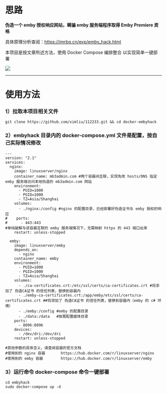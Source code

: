 # 思路

**伪造一个 emby 授权响应网站，瞒骗 emby 服务端程序取得 Emby Premiere 资格**

具体原理分析查阅：https://imrbq.cn/exp/emby_hack.html

本项目是按文章所述方法，使用 Docker Compose 编排整合
以实现简单一键部署

<img src="https://github.com/fejich/docker-embyhack/raw/main/working.jpg">

---

# 使用方法


### 1）拉取本项目相关文件
```
git clone https://github.com/ximliu/112233.git && cd docker-embyhack
```


### 2）embyhack 目录内的 docker-compose.yml 文件是配置，按自己实际情况修改
```
---
version: "2.1"
services:
  nginx:
    image: linuxserver/nginx
    container_name: mb3admin.com #两个容器间互联，实现免改 hosts/DNS 指定 emby 服务端访问本地伪造的 mb3admin.com 网站
    environment:
      - PUID=1000
      - PGID=1000
      - TZ=Asia/Shanghai
    volumes:
      - ./nginx:/config #nginx 的配置目录，已经部署好伪造证书与 emby 授权的响应
#    ports:
#      - 443:443
#单纯破解与该容器互联的 emby 服务端情况下，无需映射 https 的 443 端口出来
    restart: unless-stopped

  emby:
    image: linuxserver/emby
    depends_on:
      - nginx
    container_name: emby
    environment:
      - PUID=1000
      - PGID=1000
      - TZ=Asia/Shanghai
    volumes:
      - ./ca-certificates.crt:/etc/ssl/certs/ca-certificates.crt #将添加了 伪造CA证书 的信任列表，替换到容器内
      - ./emby-ca-certificates.crt:/app/emby/etc/ssl/certs/ca-certificates.crt ##将添加了 伪造CA证书 的信任列表，替换到容器内（emby 的 c# 环境）
      - ./emby:/config #emby 的配置目录
      - ./data:/data   #按需配置媒体目录
    ports:
      - 8096:8096
    devices:
      - /dev/dri:/dev/dri
    restart: unless-stopped

#其他参数的具体含义，请查阅容器的官方文档
#使用到的 nginx 容器       https://hub.docker.com/r/linuxserver/nginx
#使用到的 emby 容器        https://hub.docker.com/r/linuxserver/emby

```


### 3）运行命令 docker-compose 命令一键部署
```
cd embyhack
sudo docker-compose up -d
```
